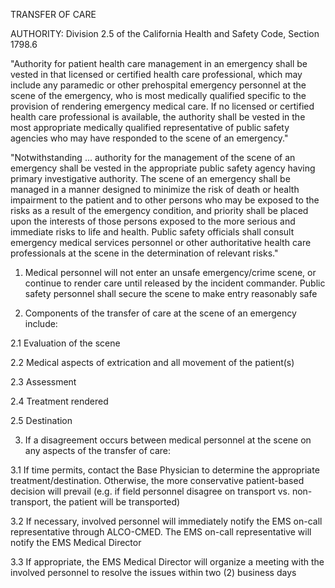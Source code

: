 TRANSFER OF CARE

AUTHORITY: Division 2.5 of the California Health and Safety Code, Section 1798.6

"Authority for patient health care management in an emergency shall be vested in that licensed or certified health care professional, which may include any paramedic or other prehospital emergency personnel at the scene of the emergency, who is most medically qualified specific to the provision of rendering emergency medical care. If no licensed or certified health care professional is available, the authority shall be vested in the most appropriate medically qualified representative of public safety agencies who may have responded to the scene of an emergency."

"Notwithstanding ... authority for the management of the scene of an emergency shall be vested in the appropriate public safety agency having primary investigative authority. The scene of an emergency shall be managed in a manner designed to minimize the risk of death or health impairment to the patient and to other persons who may be exposed to the risks as a result of the emergency condition, and priority shall be placed upon the interests of those persons exposed to the more serious and immediate risks to life and health. Public safety officials shall consult emergency medical services personnel or other authoritative health care professionals at the scene in the determination of relevant risks."

1. Medical personnel will not enter an unsafe emergency/crime scene, or continue to render care until released by the incident commander. Public safety personnel shall secure the scene to make entry reasonably safe

2. Components of the transfer of care at the scene of an emergency include:

2.1 Evaluation of the scene

2.2 Medical aspects of extrication and all movement of the patient(s)

2.3 Assessment

2.4 Treatment rendered

2.5 Destination

3. If a disagreement occurs between medical personnel at the scene on any aspects of the transfer of care:

3.1 If time permits, contact the Base Physician to determine the appropriate treatment/destination. Otherwise, the more conservative patient-based decision will prevail (e.g. if field personnel disagree on transport vs. non-transport, the patient will be transported)

3.2 If necessary, involved personnel will immediately notify the EMS on-call representative through ALCO-CMED. The EMS on-call representative will notify the EMS Medical Director

3.3 If appropriate, the EMS Medical Director will organize a meeting with the involved personnel to resolve the issues within two (2) business days

